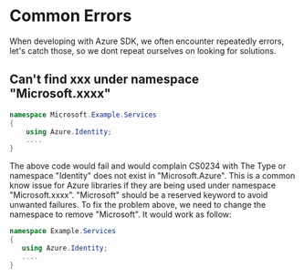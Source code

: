 # Common Errors
When developing with Azure SDK, we often encounter repeatedly errors, let's catch those, so we dont repeat ourselves 
on looking for solutions. 

## Can't find xxx under namespace "Microsoft.xxxx"
```C#
namespace Microsoft.Example.Services
{
    using Azure.Identity;
    ....
}
```
The above code would fail and would complain CS0234 with The Type or namespace "Identity" does not exist in "Microsoft.Azure". This is a common know issue for Azure libraries if they are being used under namespace "Microsoft.xxxx". "Microsoft" should be a reserved keyword to avoid unwanted failures. 
To fix the problem above, we need to change the namespace to remove "Microsoft". It would work as follow: 
 ```C#
namespace Example.Services
{
    using Azure.Identity;
    ....
}
```
